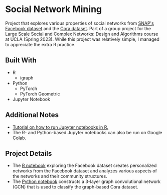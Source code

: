 # Social Network Mining
Project that explores various properties of social networks from [SNAP's Facebook dataset](http://snap.stanford.edu/data/egonets-Facebook.html) and the [Cora dataset](https://relational.fit.cvut.cz/dataset/CORA). Part of a group project for the Large Scale Social and Complex Networks: Design and Algorithms course at UCLA (Spring 2023). While this project was relatively simple, I managed to appreciate the extra R practice.

## Built With
* R
  * igraph
* Python
  * PyTorch
  * PyTorch Geometric
* Jupyter Notebook

## Additional Notes
* [Tutorial on how to run Jupyter notebooks in R.](https://izoda.github.io/site/anaconda/r-jupyter-notebook/#:~:text=To%20run%20a%20Jupyter%20Notebook,R%20language%20in%20a%20notebook.&text=Copy%20the%20generated%20URL%20and,leave%20the%20appropriate%20machine%20name)
* The R- and Python-based Jupyter notebooks can also be run on Google Colab.

## Project Details
* The [R notebook](https://github.com/abrahamcanafe/social-networks-facebook-cora/blob/main/ECE_232E_Project2_Facebook_Q1_15.ipynb) exploring the Facebook dataset creates personalized networks from the Facebook dataset and analyzes various aspects of the networks and their community structures.
* The [Python notebook](https://github.com/abrahamcanafe/social-networks-facebook-cora/blob/main/ECE_232E_Project2_Cora_GCN_Q23.ipynb) constructs a 3-layer graph convolutional network (GCN) that is used to classify the graph-based Cora dataset.
